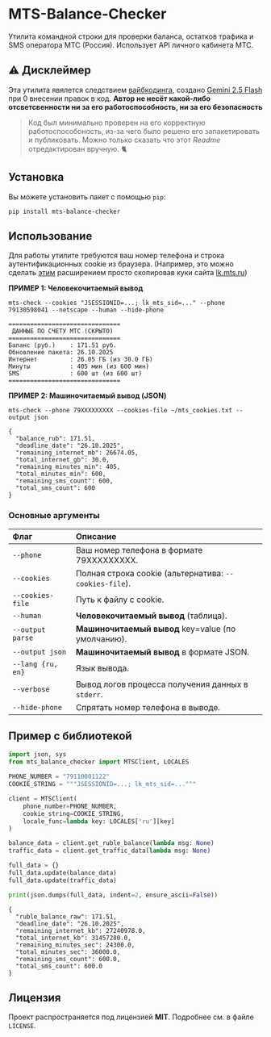 # MTS-Balance-Checker

Утилита командной строки для проверки баланса, остатков трафика и SMS оператора МТС (Россия). Использует API личного кабинета МТС.

## ⚠️ Дисклеймер
Эта утилита явялется следствием [вайбкодинга](https://ru.wikipedia.org/wiki/%D0%92%D0%B0%D0%B9%D0%B1-%D0%BA%D0%BE%D0%B4%D0%B8%D0%BD%D0%B3), создано [Gemini 2.5 Flash](https://gemini.google.com) при 0 внесении правок в код. **Автор не несёт какой-либо отсветсвенности ни за его работоспособность, ни за его безопасность**

>Код был минимально проверен на его корректную работоспособоность, из-за чего было решено его запакетировать и публиковать. Можно только сказать что этот _Readme_ отредактирован вручную. 🐈

## Установка

Вы можете установить пакет с помощью `pip`:
```
pip install mts-balance-checker
```

## Использование

Для работы утилите требуются ваш номер телефона и строка аутентификационных cookie из браузера. (Например, это можно сделать [этим](https://chromewebstore.google.com/detail/cclelndahbckbenkjhflpdbgdldlbecc) расширением просто скопировав куки сайта [lk.mts.ru](lk.mts.ru))

**ПРИМЕР 1: Человекочитаемый вывод**

```
mts-check --cookies "JSESSIONID=...; lk_mts_sid=..." --phone 79130598041 --netscape --human --hide-phone
```
```
===============================
 ДАННЫЕ ПО СЧЕТУ МТС (СКРЫТО)
===============================
Баланс (руб.)    : 171.51 руб.
Обновление пакета: 26.10.2025
Интернет         : 26.05 ГБ (из 30.0 ГБ)
Минуты           : 405 мин (из 600 мин)
SMS              : 600 шт (из 600 шт)
===============================
```

**ПРИМЕР 2: Машиночитаемый вывод (JSON)**

```
mts-check --phone 79XXXXXXXXX --cookies-file ~/mts_cookies.txt --output json
```
```
{
  "balance_rub": 171.51,
  "deadline_date": "26.10.2025",
  "remaining_internet_mb": 26674.05,
  "total_internet_gb": 30.0,
  "remaining_minutes_min": 405,
  "total_minutes_min": 600,
  "remaining_sms_count": 600,
  "total_sms_count": 600
}
```

### Основные аргументы

| **Флаг** | **Описание** | 
| :------- | :----------- |
| `--phone` | Ваш номер телефона в формате 79XXXXXXXXX. | 
| `--cookies` | Полная строка cookie (альтернатива: `--cookies-file`). | 
| `--cookies-file` | Путь к файлу с cookie. | 
| `--human` | **Человекочитаемый вывод** (таблица). | 
| `--output parse` | **Машиночитаемый вывод** key=value (по умолчанию). | 
| `--output json` | **Машиночитаемый вывод** в формате JSON. | 
| `--lang {ru, en}` | Язык вывода. | 
| `--verbose` | Вывод логов процесса получения данных в `stderr`. | 
| `--hide-phone` | Спрятать номер телефона в выводе. | 

## Пример с библиотекой

```py
import json, sys
from mts_balance_checker import MTSClient, LOCALES

PHONE_NUMBER = "79110001122"
COOKIE_STRING = """JSESSIONID=...; lk_mts_sid=...""" 

client = MTSClient(
    phone_number=PHONE_NUMBER, 
    cookie_string=COOKIE_STRING, 
    locale_func=lambda key: LOCALES['ru'][key]
)

balance_data = client.get_ruble_balance(lambda msg: None)
traffic_data = client.get_traffic_data(lambda msg: None)

full_data = {}
full_data.update(balance_data)
full_data.update(traffic_data)

print(json.dumps(full_data, indent=2, ensure_ascii=False))
```
```
{
  "ruble_balance_raw": 171.51,
  "deadline_date": "26.10.2025",
  "remaining_internet_kb": 27240978.0,
  "total_internet_kb": 31457280.0,
  "remaining_minutes_sec": 24300.0,
  "total_minutes_sec": 36000.0,
  "remaining_sms_count": 600.0,
  "total_sms_count": 600.0
}
```

## Лицензия

Проект распространяется под лицензией **MIT**. Подробнее см. в файле `LICENSE`.